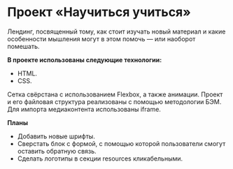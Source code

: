 # Проект «Научиться учиться»

Лендинг, посвященный тому, как стоит изучать новый материал и какие особенности мышления могут в этом помочь — или наоборот помешать.

**В проекте использованы следующие технологии:**
- HTML.
- CSS.

Сетка свёрстана с использованием Flexbox, а также анимации.
Проект и его файловая структура реализованы с помощью методологии БЭМ.
Для импорта медиаконтента использованы iframe.

**Планы**

- Добавить новые шрифты.
- Сверстать блок с формой, с помощью которой пользователи смогут оставить обратную связь.
- Сделать логотипы в секции resources кликабельными.


